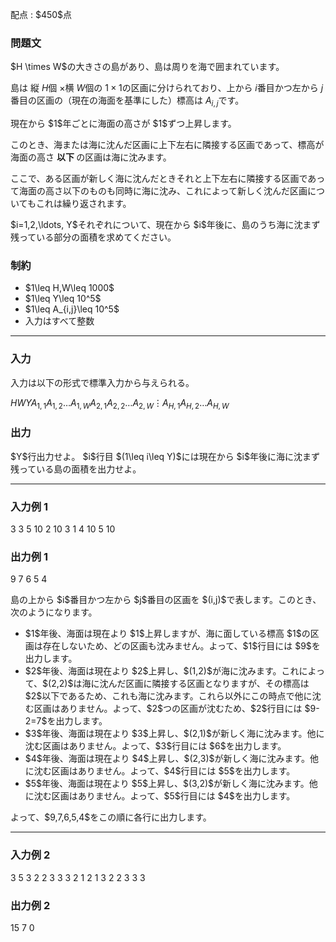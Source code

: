 
<div>

<span>

<span>

<p>
配点 : $450$点
</p>

<div>

<section>

### **問題文**

<p>
$H \times W$の大きさの島があり、島は周りを海で囲まれています。

島は 縦 $H$個 $\times$横 $W$個の $1\times 1$の区画に分けられており、上から $i$番目かつ左から $j$番目の区画の（現在の海面を基準にした）標高は $A_{i,j}$です。
</p>

<p>
現在から $1$年ごとに海面の高さが $1$ずつ上昇します。

このとき、海または海に沈んだ区画に上下左右に隣接する区画であって、標高が海面の高さ 
<strong>
以下
</strong>
の区画は海に沈みます。

ここで、ある区画が新しく海に沈んだときそれと上下左右に隣接する区画であって海面の高さ以下のものも同時に海に沈み、これによって新しく沈んだ区画についてもこれは繰り返されます。
</p>

<p>
$i=1,2,\ldots, Y$それぞれについて、現在から $i$年後に、島のうち海に沈まず残っている部分の面積を求めてください。
</p>

</section>

</div>

<div>

<section>

### **制約**

<ul>

<li>
$1\leq H,W\leq 1000$
</li>

<li>
$1\leq Y\leq 10^5$
</li>

<li>
$1\leq A_{i,j}\leq 10^5$
</li>

<li>
入力はすべて整数
</li>

</ul>

</section>

</div>

---

<div>

<div>

<section>

### **入力**

<p>
入力は以下の形式で標準入力から与えられる。
</p>

<div>

$H$$W$$Y$$A_{1,1}$$A_{1,2}$$\ldots$$A_{1,W}$$A_{2,1}$$A_{2,2}$$\ldots$$A_{2,W}$$\vdots$$A_{H,1}$$A_{H,2}$$\ldots$$A_{H,W}$
</div>

</section>

</div>

<div>

<section>

### **出力**

<p>
$Y$行出力せよ。
$i$行目 $(1\leq i\leq Y)$には現在から $i$年後に海に沈まず残っている島の面積を出力せよ。
</p>

</section>

</div>

</div>

---

<div>

<section>

### **入力例 1**

<div>

3 3 5
10 2 10
3 1 4
10 5 10

</div>

</section>

</div>

<div>

<section>

### **出力例 1**

<div>

9
7
6
5
4

</div>

<p>
島の上から $i$番目かつ左から $j$番目の区画を $(i,j)$で表します。このとき、次のようになります。
</p>

<ul>

<li>
$1$年後、海面は現在より $1$上昇しますが、海に面している標高 $1$の区画は存在しないため、どの区画も沈みません。よって、$1$行目には $9$を出力します。
</li>

<li>
$2$年後、海面は現在より $2$上昇し、$(1,2)$が海に沈みます。これによって、$(2,2)$は海に沈んだ区画に隣接する区画となりますが、その標高は $2$以下であるため、これも海に沈みます。これら以外にこの時点で他に沈む区画はありません。よって、$2$つの区画が沈むため、$2$行目には $9-2=7$を出力します。
</li>

<li>
$3$年後、海面は現在より $3$上昇し、$(2,1)$が新しく海に沈みます。他に沈む区画はありません。よって、$3$行目には $6$を出力します。
</li>

<li>
$4$年後、海面は現在より $4$上昇し、$(2,3)$が新しく海に沈みます。他に沈む区画はありません。よって、$4$行目には $5$を出力します。
</li>

<li>
$5$年後、海面は現在より $5$上昇し、$(3,2)$が新しく海に沈みます。他に沈む区画はありません。よって、$5$行目には $4$を出力します。
</li>

</ul>

<p>
よって、$9,7,6,5,4$をこの順に各行に出力します。
</p>

</section>

</div>

---

<div>

<section>

### **入力例 2**

<div>

3 5 3
2 2 3 3 3
2 1 2 1 3
2 2 3 3 3

</div>

</section>

</div>

<div>

<section>

### **出力例 2**

<div>

15
7
0

</div>

</section>

</div>

</span>

</span>

</div>
